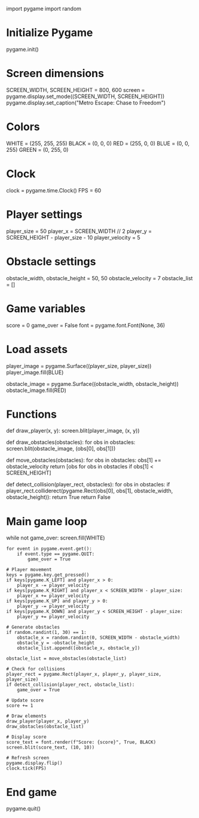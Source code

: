 import pygame
import random

# Initialize Pygame
pygame.init()

# Screen dimensions
SCREEN_WIDTH, SCREEN_HEIGHT = 800, 600
screen = pygame.display.set_mode((SCREEN_WIDTH, SCREEN_HEIGHT))
pygame.display.set_caption("Metro Escape: Chase to Freedom")

# Colors
WHITE = (255, 255, 255)
BLACK = (0, 0, 0)
RED = (255, 0, 0)
BLUE = (0, 0, 255)
GREEN = (0, 255, 0)

# Clock
clock = pygame.time.Clock()
FPS = 60

# Player settings
player_size = 50
player_x = SCREEN_WIDTH // 2
player_y = SCREEN_HEIGHT - player_size - 10
player_velocity = 5

# Obstacle settings
obstacle_width, obstacle_height = 50, 50
obstacle_velocity = 7
obstacle_list = []

# Game variables
score = 0
game_over = False
font = pygame.font.Font(None, 36)

# Load assets
player_image = pygame.Surface((player_size, player_size))
player_image.fill(BLUE)

obstacle_image = pygame.Surface((obstacle_width, obstacle_height))
obstacle_image.fill(RED)

# Functions
def draw_player(x, y):
    screen.blit(player_image, (x, y))

def draw_obstacles(obstacles):
    for obs in obstacles:
        screen.blit(obstacle_image, (obs[0], obs[1]))

def move_obstacles(obstacles):
    for obs in obstacles:
        obs[1] += obstacle_velocity
    return [obs for obs in obstacles if obs[1] < SCREEN_HEIGHT]

def detect_collision(player_rect, obstacles):
    for obs in obstacles:
        if player_rect.colliderect(pygame.Rect(obs[0], obs[1], obstacle_width, obstacle_height)):
            return True
    return False

# Main game loop
while not game_over:
    screen.fill(WHITE)

    for event in pygame.event.get():
        if event.type == pygame.QUIT:
            game_over = True

    # Player movement
    keys = pygame.key.get_pressed()
    if keys[pygame.K_LEFT] and player_x > 0:
        player_x -= player_velocity
    if keys[pygame.K_RIGHT] and player_x < SCREEN_WIDTH - player_size:
        player_x += player_velocity
    if keys[pygame.K_UP] and player_y > 0:
        player_y -= player_velocity
    if keys[pygame.K_DOWN] and player_y < SCREEN_HEIGHT - player_size:
        player_y += player_velocity

    # Generate obstacles
    if random.randint(1, 30) == 1:
        obstacle_x = random.randint(0, SCREEN_WIDTH - obstacle_width)
        obstacle_y = -obstacle_height
        obstacle_list.append([obstacle_x, obstacle_y])

    obstacle_list = move_obstacles(obstacle_list)

    # Check for collisions
    player_rect = pygame.Rect(player_x, player_y, player_size, player_size)
    if detect_collision(player_rect, obstacle_list):
        game_over = True

    # Update score
    score += 1

    # Draw elements
    draw_player(player_x, player_y)
    draw_obstacles(obstacle_list)

    # Display score
    score_text = font.render(f"Score: {score}", True, BLACK)
    screen.blit(score_text, (10, 10))

    # Refresh screen
    pygame.display.flip()
    clock.tick(FPS)

# End game
pygame.quit()
